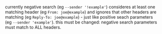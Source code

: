 currently negative search (eg `--sender '!example'`) consideres at least one matching header (eg `From: joe@example`) and ignores that other headers are matching (eg `Reply-To: joe@example`) - just like positive seach parameters (eg `--sender 'example'`).
this must be changed: negative search parameters must match to ALL headers.
